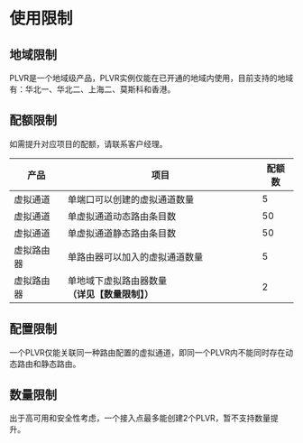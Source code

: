 # 使用限制

## 地域限制

PLVR是一个地域级产品，PLVR实例仅能在已开通的地域内使用，目前支持的地域有：华北一、华北二、上海二、莫斯科和香港。

## 配额限制
如需提升对应项目的配额，请联系客户经理。

| 产品       | 项目                           | 配额数 |
| ---------- | ------------------------------ | ------ |
| 虚拟通道   | 单端口可以创建的虚拟通道数量   | 5      |
| 虚拟通道   | 单虚拟通道动态路由条目数       | 50     |
| 虚拟通道   | 单虚拟通道静态路由条目数       | 50     |
| 虚拟路由器 | 单路由器可以加入的虚拟通道数量 | 5      |
| 虚拟路由器 | 单地域下虚拟路由器数量 **（详见【数量限制】）**         | 2      |

## 配置限制
一个PLVR仅能关联同一种路由配置的虚拟通道，即同一个PLVR内不能同时存在动态路由和静态路由。

## 数量限制
出于高可用和安全性考虑，一个接入点最多能创建2个PLVR，暂不支持数量提升。







